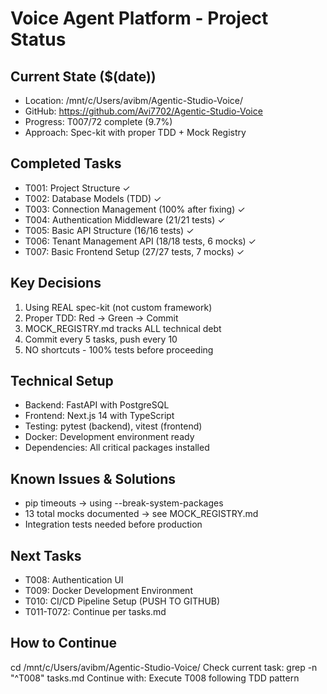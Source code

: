 # Voice Agent Platform - Project Status

## Current State ($(date))
- Location: /mnt/c/Users/avibm/Agentic-Studio-Voice/
- GitHub: https://github.com/Avi7702/Agentic-Studio-Voice
- Progress: T007/72 complete (9.7%)
- Approach: Spec-kit with proper TDD + Mock Registry

## Completed Tasks
- T001: Project Structure ✓
- T002: Database Models (TDD) ✓
- T003: Connection Management (100% after fixing) ✓
- T004: Authentication Middleware (21/21 tests) ✓
- T005: Basic API Structure (16/16 tests) ✓
- T006: Tenant Management API (18/18 tests, 6 mocks) ✓
- T007: Basic Frontend Setup (27/27 tests, 7 mocks) ✓

## Key Decisions
1. Using REAL spec-kit (not custom framework)
2. Proper TDD: Red → Green → Commit
3. MOCK_REGISTRY.md tracks ALL technical debt
4. Commit every 5 tasks, push every 10
5. NO shortcuts - 100% tests before proceeding

## Technical Setup
- Backend: FastAPI with PostgreSQL
- Frontend: Next.js 14 with TypeScript
- Testing: pytest (backend), vitest (frontend)
- Docker: Development environment ready
- Dependencies: All critical packages installed

## Known Issues & Solutions
- pip timeouts → using --break-system-packages
- 13 total mocks documented → see MOCK_REGISTRY.md
- Integration tests needed before production

## Next Tasks
- T008: Authentication UI
- T009: Docker Development Environment
- T010: CI/CD Pipeline Setup (PUSH TO GITHUB)
- T011-T072: Continue per tasks.md

## How to Continue
cd /mnt/c/Users/avibm/Agentic-Studio-Voice/
Check current task: grep -n "^T008" tasks.md
Continue with: Execute T008 following TDD pattern
